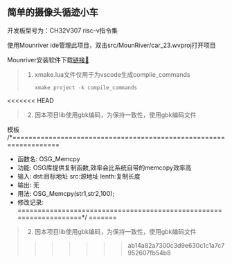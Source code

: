 ## 简单的摄像头循迹小车

开发板型号为：CH32V307 risc-v指令集

使用Mounriver ide管理此项目，双击src/MounRiver/car_23.wvproj打开项目

Mounriver安装软件下载[链接🔗](http://mounriver.com/)

> 1. xmake.lua文件仅用于为vscode生成complie_commands 
>
>    `xmake project -k compile_commands`
>
<<<<<<< HEAD
> 2. 因本项目lib使用gbk编码，为保持一致性，使用gbk编码文件

模板
/*==================================================================
* 函数名: OSG_Memcpy
* 功能: OSG库提供复制函数,效率会比系统自带的memcopy效率高
* 输入: dst:目标地址  src:源地址   lenth:复制长度
* 输出: 无
* 用法: OSG_Memcpy(str1,str2,100);
* 修改记录:
===================================================================*/
=======
> 2. 因本项目lib使用gbk编码，为保持一致性，使用gbk编码文件
>>>>>>> ab14a82a7300c3d9e630c1c1a7c7952607fb54b8
